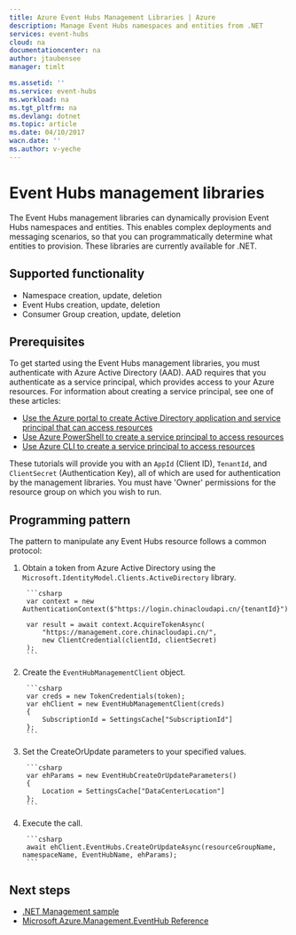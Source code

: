 ```yaml
---
title: Azure Event Hubs Management Libraries | Azure
description: Manage Event Hubs namespaces and entities from .NET
services: event-hubs
cloud: na
documentationcenter: na
author: jtaubensee
manager: timlt

ms.assetid: ''
ms.service: event-hubs
ms.workload: na
ms.tgt_pltfrm: na
ms.devlang: dotnet
ms.topic: article
ms.date: 04/10/2017
wacn.date: ''
ms.author: v-yeche
---
```


# Event Hubs management libraries

The Event Hubs management libraries can dynamically provision Event Hubs namespaces and entities. This enables complex deployments and messaging scenarios, so that you can programmatically determine what entities to provision. These libraries are currently available for .NET.

## Supported functionality

* Namespace creation, update, deletion
* Event Hubs creation, update, deletion
* Consumer Group creation, update, deletion

## Prerequisites

To get started using the Event Hubs management libraries, you must authenticate with Azure Active Directory (AAD). AAD requires that you authenticate as a service principal, which provides access to your Azure resources. For information about creating a service principal, see one of these articles:  

* [Use the Azure portal to create Active Directory application and service principal that can access resources](../azure-resource-manager/resource-group-create-service-principal-portal.md)
* [Use Azure PowerShell to create a service principal to access resources](../azure-resource-manager/resource-group-authenticate-service-principal.md)
* [Use Azure CLI to create a service principal to access resources](../azure-resource-manager/resource-group-authenticate-service-principal-cli.md)

These tutorials will provide you with an `AppId` (Client ID), `TenantId`, and `ClientSecret` (Authentication Key), all of which are used for authentication by the management libraries. You must have 'Owner' permissions for the resource group on which you wish to run.

## Programming pattern

The pattern to manipulate any Event Hubs resource follows a common protocol:

1. Obtain a token from Azure Active Directory using the `Microsoft.IdentityModel.Clients.ActiveDirectory` library.

        ```csharp
        var context = new AuthenticationContext($"https://login.chinacloudapi.cn/{tenantId}");

        var result = await context.AcquireTokenAsync(
            "https://management.core.chinacloudapi.cn/",
            new ClientCredential(clientId, clientSecret)
        );
        ```

2. Create the `EventHubManagementClient` object.

        ```csharp
        var creds = new TokenCredentials(token);
        var ehClient = new EventHubManagementClient(creds)
        {
            SubscriptionId = SettingsCache["SubscriptionId"]
        };
        ```

3. Set the CreateOrUpdate parameters to your specified values.

        ```csharp
        var ehParams = new EventHubCreateOrUpdateParameters()
        {
            Location = SettingsCache["DataCenterLocation"]
        };
        ```

4. Execute the call.

        ```csharp
        await ehClient.EventHubs.CreateOrUpdateAsync(resourceGroupName, namespaceName, EventHubName, ehParams);
        ```

## Next steps
* [.NET Management sample](https://github.com/Azure-Samples/event-hubs-dotnet-management/)
* [Microsoft.Azure.Management.EventHub Reference](http://docs.microsoft.com/zh-cn/dotnet/api/Microsoft.Azure.Management.EventHub)